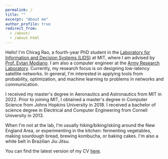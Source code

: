 ```yaml
---
permalink: /
title: ""
excerpt: "About me"
author_profile: true
redirect_from: 
  - /about/
  - /about.html
---
```


Hello! I'm Chirag Rao, a fourth-year PhD student in the [Laboratory for Information and Decision Systems (LIDS)](https://lids.mit.edu) at MIT, where I am advised by [Prof. Eytan Modiano](https://modiano.mit.edu). I am also a computer engineer at the [Army Research Laboratory](https://arl.devcom.army.mil). Currently, my research focus is on designing low-latency satellite networks. In general, I'm interested in applying tools from probability, optimization, and machine learning to problems in networks and communication.

I received my master's degree in Aeronautics and Astronautics from MIT in 2022. Prior to joining MIT, I obtained a master's degree in Computer Science from Johns Hopkins University in 2018. I received a bachelor of science degree in Electrical and Computer Engineering from Cornell University in 2013.

When I'm not at the lab, I'm usually hiking/biking/skiing around the New England Area, or experimenting in the kitchen: fermenting vegetables, making sourdough bread, brewing kombucha, or baking cakes. I'm also a white belt in Brazilian Jiu Jitsu.

You can find the latest version of my CV [here](https://crrao.github.io/files/RaoCV.pdf).
